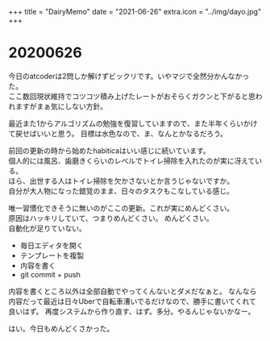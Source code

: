 +++
title = "DairyMemo"
date = "2021-06-26"
extra.icon = "../img/dayo.jpg"
+++

# 20200626
今日のatcoderは2問しか解けずビックリです。いやマジで全然分かんなかった。  
ここ数回現状維持でコツコツ積み上げたレートがおそらくガクンと下がると思われますがまぁ気にしない方針。

最近また1からアルゴリズムの勉強を復習していますので、また半年くらいかけて戻せばいいと思う。
目標は水色なので、ま、なんとかなるだろう。

前回の更新の時から始めたhabiticaはいい感じに続いています。  
個人的には風呂、歯磨きくらいのレベルでトイレ掃除を入れたのが実に冴えている。  
ほら、出世する人はトイレ掃除を欠かさないとか言うじゃないですか。  
自分が大人物になった錯覚のまま、日々のタスクもこなしている感じ。

唯一習慣化できそうに無いのがここの更新。これが実にめんどくさい。  
原因はハッキリしていて、つまりめんどくさい。
めんどくさい。  
自動化が足りていない。  

- 毎日エディタを開く
- テンプレートを複製
- 内容を書く
- git commit + push

内容を書くところ以外は全部自動でやってくんないとダメだなぁと。
なんなら内容だって最近は日々Uberで自転車漕いでるだけなので、勝手に書いてくれて良いはず。
再度システムから作り直す、はず。多分。やるんじゃないかなー。

はい。今日もめんどくさかった。